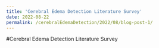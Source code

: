 ```yaml
---
title: 'Cerebral Edema Detection Literature Survey'
date: 2022-08-22
permalink: /cerebralEdemaDetection/2022/08/blog-post-1/
---
```


#Cerebral Edema Detection Literature Survey